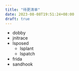 ```yaml
---
title: "待更清单"
date: 2023-08-08T19:51:24+08:00
draft: true
---
```


- dobby
- jnitrace
- lsposed
    - lsplant
    - lspatch
- frida
- sandhook